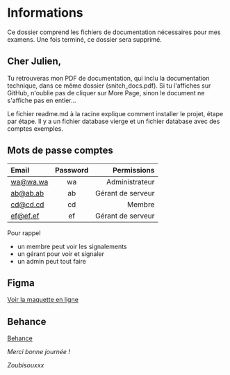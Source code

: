 # Informations
Ce dossier comprend les fichiers de documentation nécessaires pour mes examens. Une fois terminé, ce dossier sera supprimé.

## Cher Julien,

Tu retrouveras mon PDF de documentation, qui inclu la documentation technique, dans ce même dossier (snitch_docs.pdf).
Si tu l'affiches sur GitHub, n'oublie pas de cliquer sur More Page, sinon le document ne s'affiche pas en entier...

Le fichier readme.md à la racine explique comment installer le projet, étape par étape. Il y a un fichier database vierge et un fichier database avec des comptes exemples.


## Mots de passe comptes

| Email    | Password |       Permissions |
|:---------|:--------:|------------------:|
| wa@wa.wa |    wa    |    Administrateur |
 | ab@ab.ab |    ab    | Gérant de serveur |
| cd@cd.cd |    cd    |            Membre |
| ef@ef.ef |    ef    | Gérant de serveur |

Pour rappel
- un membre peut voir les signalements
- un gérant pour voir et signaler
- un admin peut tout faire

## Figma

[Voir la maquette en ligne](https://www.figma.com/file/luVBawfJ4k61WXkGU7Nlus/Snitch?type=design&node-id=0%3A1&mode=design&t=BM5spYvecT5xVABj-1)

## Behance
[Behance](https://www.behance.net/gallery/175971447/Snitch)


_Merci bonne journée !_

_Zoubisouxxx_